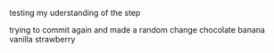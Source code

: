testing my uderstanding of the step

trying to commit again and made a random change
chocolate
banana
vanilla
strawberry